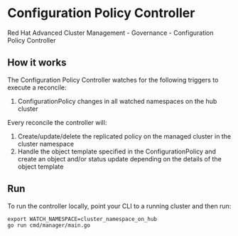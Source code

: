 # Configuration Policy Controller
Red Hat Advanced Cluster Management - Governance - Configuration Policy Controller

## How it works

The Configuration Policy Controller watches for the following triggers to execute a reconcile:

1. ConfigurationPolicy changes in all watched namespaces on the hub cluster

Every reconcile the controller will:

1. Create/update/delete the replicated policy on the managed cluster in the cluster namespace
2. Handle the object template specified in the ConfigurationPolicy and create an object and/or status update depending on the details of the object template

## Run

To run the controller locally, point your CLI to a running cluster and then run:
```
export WATCH_NAMESPACE=cluster_namespace_on_hub
go run cmd/manager/main.go
```
<!---
Date: 9/09/2020
-->